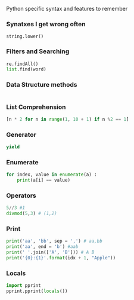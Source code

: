 Python specific syntax and features to remember


### Synatxes I get wrong often
```
string.lower()

```
### Filters and Searching
```python
re.findAll()
list.find(word)

```

### Data Structure methods
```

```
### List Comprehension
```python
[n * 2 for n in range(1, 10 + 1) if n %2 == 1]
```

### Generator
```python
yield
```

### Enumerate
```python
for index, value in enumerate(a) :
	print(a[i] == value)
```
### Operators
``` python
5//3 #1
divmod(5,3) # (1,2)
```
### Print
```python
print('aa', 'bb', sep = ',') # aa,bb
print('aa', end = 'b') #aab
print(' '.join(['A', 'B'])) # A B
print('{0}:{1}'.format(idx + 1, "Apple"))
```

### Locals
```python
import pprint
pprint.pprint(locals())
```